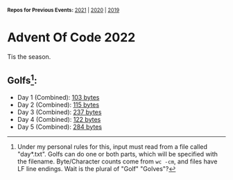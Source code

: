 <sup>
  <strong>Repos for Previous Events:</strong>
  <a href=https://github.com/Pyroan/AdventOfCode2021>2021</a> |
  <a href=https://github.com/Pyroan/AdventOfCode2020>2020</a> |
  <a href=https://github.com/Pyroan/AdventOfCode2019>2019</a>
</sup>

# Advent Of Code 2022
Tis the season.

## Golfs[^1]:
- Day 1 (Combined): [103 bytes](day1/day1golf.py)
- Day 2 (Combined): [115 bytes](day2/day2golf.py)
- Day 3 (Combined): [237 bytes](day3/day3golf.py)
- Day 4 (Combined): [122 bytes](day4/day4golf.py)
- Day 5 (Combined): [284 bytes](day5/day5golf.py)

[^1]: Under my personal rules for this, input must read from a file called "day\*.txt". Golfs can do one or both parts, which will be specified with the filename. Byte/Character counts come from `wc -cm`, and files have LF line endings. Wait is the plural of "Golf" "Golves"?
